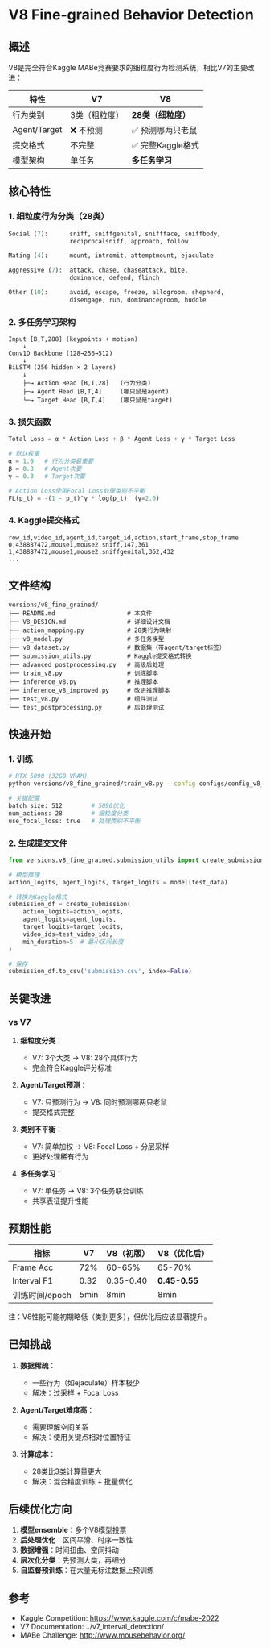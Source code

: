 # V8 Fine-grained Behavior Detection

## 概述

V8是完全符合Kaggle MABe竞赛要求的细粒度行为检测系统，相比V7的主要改进：

| 特性 | V7 | V8 |
|------|----|----|
| 行为类别 | 3类（粗粒度） | **28类（细粒度）** |
| Agent/Target | ❌ 不预测 | ✅ 预测哪两只老鼠 |
| 提交格式 | 不完整 | ✅ 完整Kaggle格式 |
| 模型架构 | 单任务 | **多任务学习** |

## 核心特性

### 1. 细粒度行为分类（28类）

```python
Social (7):      sniff, sniffgenital, sniffface, sniffbody,
                 reciprocalsniff, approach, follow

Mating (4):      mount, intromit, attemptmount, ejaculate

Aggressive (7):  attack, chase, chaseattack, bite,
                 dominance, defend, flinch

Other (10):      avoid, escape, freeze, allogroom, shepherd,
                 disengage, run, dominancegroom, huddle
```

### 2. 多任务学习架构

```
Input [B,T,288] (keypoints + motion)
    ↓
Conv1D Backbone (128→256→512)
    ↓
BiLSTM (256 hidden × 2 layers)
    ↓
    ├─→ Action Head [B,T,28]   (行为分类)
    ├─→ Agent Head [B,T,4]     (哪只鼠是agent)
    └─→ Target Head [B,T,4]    (哪只鼠是target)
```

### 3. 损失函数

```python
Total Loss = α * Action Loss + β * Agent Loss + γ * Target Loss

# 默认权重
α = 1.0   # 行为分类最重要
β = 0.3   # Agent次要
γ = 0.3   # Target次要

# Action Loss使用Focal Loss处理类别不平衡
FL(p_t) = -(1 - p_t)^γ * log(p_t)  (γ=2.0)
```

### 4. Kaggle提交格式

```csv
row_id,video_id,agent_id,target_id,action,start_frame,stop_frame
0,438887472,mouse1,mouse2,sniff,147,361
1,438887472,mouse1,mouse2,sniffgenital,362,432
...
```

## 文件结构

```
versions/v8_fine_grained/
├── README.md                    # 本文件
├── V8_DESIGN.md                 # 详细设计文档
├── action_mapping.py            # 28类行为映射
├── v8_model.py                  # 多任务模型
├── v8_dataset.py                # 数据集（带agent/target标签）
├── submission_utils.py          # Kaggle提交格式转换
├── advanced_postprocessing.py   # 高级后处理
├── train_v8.py                  # 训练脚本
├── inference_v8.py              # 推理脚本
├── inference_v8_improved.py     # 改进推理脚本
├── test_v8.py                   # 组件测试
└── test_postprocessing.py       # 后处理测试
```

## 快速开始

### 1. 训练

```bash
# RTX 5090 (32GB VRAM)
python versions/v8_fine_grained/train_v8.py --config configs/config_v8_5090.yaml

# 关键配置
batch_size: 512        # 5090优化
num_actions: 28        # 细粒度分类
use_focal_loss: true   # 处理类别不平衡
```

### 2. 生成提交文件

```python
from versions.v8_fine_grained.submission_utils import create_submission

# 模型推理
action_logits, agent_logits, target_logits = model(test_data)

# 转换为Kaggle格式
submission_df = create_submission(
    action_logits=action_logits,
    agent_logits=agent_logits,
    target_logits=target_logits,
    video_ids=test_video_ids,
    min_duration=5  # 最小区间长度
)

# 保存
submission_df.to_csv('submission.csv', index=False)
```

## 关键改进

### vs V7

1. **细粒度分类**：
   - V7: 3个大类 → V8: 28个具体行为
   - 完全符合Kaggle评分标准

2. **Agent/Target预测**：
   - V7: 只预测行为 → V8: 同时预测哪两只老鼠
   - 提交格式完整

3. **类别不平衡**：
   - V7: 简单加权 → V8: Focal Loss + 分层采样
   - 更好处理稀有行为

4. **多任务学习**：
   - V7: 单任务 → V8: 3个任务联合训练
   - 共享表征提升性能

## 预期性能

| 指标 | V7 | V8（初版） | V8（优化后） |
|------|----|-----------| -------------|
| Frame Acc | 72% | 60-65% | 65-70% |
| Interval F1 | 0.32 | 0.35-0.40 | **0.45-0.55** |
| 训练时间/epoch | 5min | 8min | 8min |

注：V8性能可能初期略低（类别更多），但优化后应该显著提升。

## 已知挑战

1. **数据稀疏**：
   - 一些行为（如ejaculate）样本极少
   - 解决：过采样 + Focal Loss

2. **Agent/Target难度高**：
   - 需要理解空间关系
   - 解决：使用关键点相对位置特征

3. **计算成本**：
   - 28类比3类计算量更大
   - 解决：混合精度训练 + 批量优化

## 后续优化方向

1. **模型ensemble**：多个V8模型投票
2. **后处理优化**：区间平滑、时序一致性
3. **数据增强**：时间扭曲、空间抖动
4. **层次化分类**：先预测大类，再细分
5. **自监督预训练**：在大量无标注数据上预训练

## 参考

- Kaggle Competition: https://www.kaggle.com/c/mabe-2022
- V7 Documentation: ../v7_interval_detection/
- MABe Challenge: http://www.mousebehavior.org/
